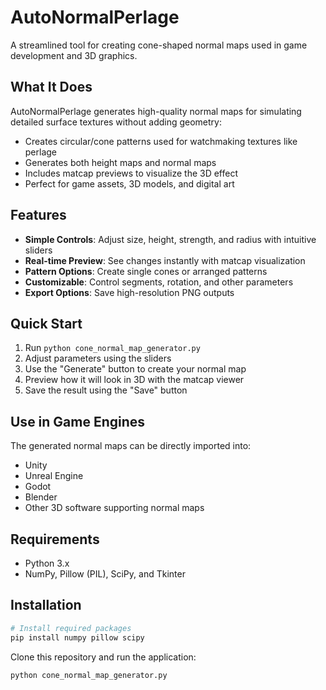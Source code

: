 # AutoNormalPerlage

A streamlined tool for creating cone-shaped normal maps used in game development and 3D graphics.

## What It Does

AutoNormalPerlage generates high-quality normal maps for simulating detailed surface textures without adding geometry:

- Creates circular/cone patterns used for watchmaking textures like perlage
- Generates both height maps and normal maps
- Includes matcap previews to visualize the 3D effect
- Perfect for game assets, 3D models, and digital art

## Features

- **Simple Controls**: Adjust size, height, strength, and radius with intuitive sliders
- **Real-time Preview**: See changes instantly with matcap visualization
- **Pattern Options**: Create single cones or arranged patterns
- **Customizable**: Control segments, rotation, and other parameters
- **Export Options**: Save high-resolution PNG outputs

## Quick Start

1. Run `python cone_normal_map_generator.py`
2. Adjust parameters using the sliders
3. Use the "Generate" button to create your normal map
4. Preview how it will look in 3D with the matcap viewer
5. Save the result using the "Save" button

## Use in Game Engines

The generated normal maps can be directly imported into:
- Unity
- Unreal Engine
- Godot
- Blender
- Other 3D software supporting normal maps

## Requirements

- Python 3.x
- NumPy, Pillow (PIL), SciPy, and Tkinter

## Installation

```bash
# Install required packages
pip install numpy pillow scipy
```

Clone this repository and run the application:

```bash
python cone_normal_map_generator.py
```
